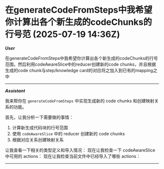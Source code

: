 <!-- Generated by SpecStory -->

# 在generateCodeFromSteps中我希望你计算出各个新生成的codeChunks的行号范 (2025-07-19 14:36Z)

_**User**_

在generateCodeFromSteps中我希望你计算出各个新生成的codeChunks的行号范围，然后利用codeAwareSlice中的reducer创建新的code chunks，并且根据生成的code chunk与step/knowledge card的对应将之加入到已有的mapping之中

---

_**Assistant**_

我来帮你在 `generateCodeFromSteps` 中实现生成新的 code chunks 和创建映射关系的功能。

首先，让我分析一下需要做的事情：

1. 计算新生成代码块的行号范围
2. 使用 `codeAwareSlice` 中的 reducer 创建新的 code chunks
3. 根据对应关系创建映射关系

让我查看一下相关的类型定义和导入情况： 现在让我检查一下 codeAwareSlice 中可用的 actions： 现在让我检查当前文件中已经导入了哪些 actions： 

---

